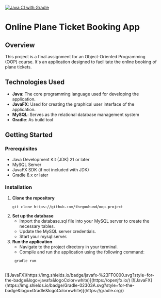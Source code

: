 [![Java CI with Gradle](https://github.com/thegouhund/oop-project/actions/workflows/gradle.yml/badge.svg)](https://github.com/thegouhund/oop-project/actions/workflows/gradle.yml)

# Online Plane Ticket Booking App
## Overview
This project is a final assignment for an Object-Oriented Programming (OOP) course. It's an application
designed to facilitate the online booking of plane tickets.

## Technologies Used
- **Java**: The core programming language used for developing the application.
- **JavaFX**: Used for creating the graphical user interface of the application.
- **MySQL**: Serves as the relational database management system
- **Gradle**: As build tool

## Getting Started
### Prerequisites
- Java Development Kit (JDK) 21 or later
- MySQL Server
- JavaFX SDK (if not included with JDK)
- Gradle 8.x or later
### Installation
1. **Clone the repository**
   ```
   git clone https://github.com/thegouhund/oop-project
   ```
2. **Set up the database**
    - Import the database.sql file into your MySQL server to create the necessary tables.
    - Update the MySQL server credentials.
    - Start your mysql server.
3. **Run the application**
    - Navigate to the project directory in your terminal.
    - Compile and run the application using the following command:
    ```
     gradle run
    ```

<br>
[![JavaFX](https://img.shields.io/badge/javafx-%23FF0000.svg?style=for-the-badge&logo=javafx&logoColor=white)](https://openjfx.io/)
[![JavaFX](https://img.shields.io/badge/Gradle-02303A.svg?style=for-the-badge&logo=Gradle&logoColor=white)](https://gradle.org/)

